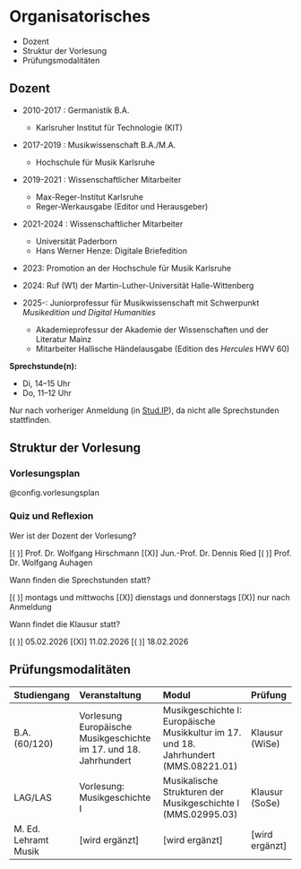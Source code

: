 <!--
author: Dennis Ried
email: dennis.ried@musikwiss.uni-halle.de
version: 1.0.0
language: de
narrator: Deutsch Female
comment: Organisatorisches (Sitzung 1)
mode: Presentation
tags: orga
import: https://gitlab.informatik.uni-halle.de/muwi/vl-mugesch-i/-/raw/main/config.md
import: https://raw.githubusercontent.com/LiaTemplates/citations/main/README.md
import: ttps://gitlab.informatik.uni-halle.de/muwi/vl-mugesch-i/-/raw/main/style.css
-->

# Organisatorisches

* Dozent
* Struktur der Vorlesung
* Prüfungsmodalitäten

## Dozent

* 2010-2017 : Germanistik B.A.

    * Karlsruher Institut für Technologie (KIT)

* 2017-2019 : Musikwissenschaft B.A./M.A.

    * Hochschule für Musik Karlsruhe

* 2019-2021 : Wissenschaftlicher Mitarbeiter

    * Max-Reger-Institut Karlsruhe
    * Reger-Werkausgabe (Editor und Herausgeber)

* 2021-2024 : Wissenschaftlicher Mitarbeiter

    * Universität Paderborn
    * Hans Werner Henze: Digitale Briefedition

* 2023: Promotion an der Hochschule für Musik Karlsruhe
* 2024: Ruf (W1) der Martin-Luther-Universität Halle-Wittenberg
* 2025-: Juniorprofessur für Musikwissenschaft mit Schwerpunkt _Musikedition und Digital Humanities_

    * Akademieprofessur der Akademie der Wissenschaften und der Literatur Mainz
    * Mitarbeiter Hallische Händelausgabe (Edition des _Hercules_ HWV 60)

**Sprechstunde(n):** 

- Di, 14–15 Uhr 
- Do, 11–12 Uhr

Nur nach vorheriger Anmeldung (in [Stud.IP](https://studip.uni-halle.de/index.php)), da nicht alle Sprechstunden stattfinden.

## Struktur der Vorlesung
### Vorlesungsplan

@config.vorlesungsplan

### Quiz und Reflexion

Wer ist der Dozent der Vorlesung?

[( )] Prof. Dr. Wolfgang Hirschmann
[(X)] Jun.-Prof. Dr. Dennis Ried
[( )] Prof. Dr. Wolfgang Auhagen

Wann finden die Sprechstunden statt?

[( )] montags und mittwochs
[(X)] dienstags und donnerstags
[(X)] nur nach Anmeldung

Wann findet die Klausur statt?

[( )] 05.02.2026
[(X)] 11.02.2026
[( )] 18.02.2026

## Prüfungsmodalitäten

| Studiengang    | Veranstaltung | Modul | Prüfung |
|:---------------|:--------------|:------|:---------|
| B.A. (60/120)  | Vorlesung Europäische Musikgeschichte im 17. und 18. Jahrhundert | Musikgeschichte I: Europäische Musikkultur im 17. und 18. Jahrhundert (MMS.08221.01) | Klausur (WiSe) |
| LAG/LAS        | Vorlesung: Musikgeschichte I | Musikalische Strukturen der Musikgeschichte I (MMS.02995.03) | Klausur (SoSe) |
| M. Ed. Lehramt Musik | [wird ergänzt] | [wird ergänzt] | [wird ergänzt] |
